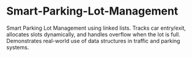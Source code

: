# Smart-Parking-Lot-Management
Smart Parking Lot Management using linked lists. Tracks car entry/exit, allocates slots dynamically, and handles overflow when the lot is full. Demonstrates real-world use of data structures in traffic and parking systems.
